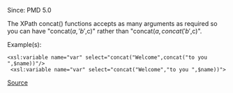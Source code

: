 Since: PMD 5.0

The XPath concat() functions accepts as many arguments as required so you can have &quot;concat($a,'b',$c)&quot; rather than &quot;concat($a,concat('b',$c)&quot;.

Example(s):
```
<xsl:variable name="var" select="concat("Welcome",concat("to you ",$name))"/>
 <xsl:variable name="var" select="concat("Welcome","to you ",$name))">
```

[Source](https://pmd.github.io/pmd-5.6.1/pmd-xml/rules/xsl/xpath.html#UseConcatOnce)
